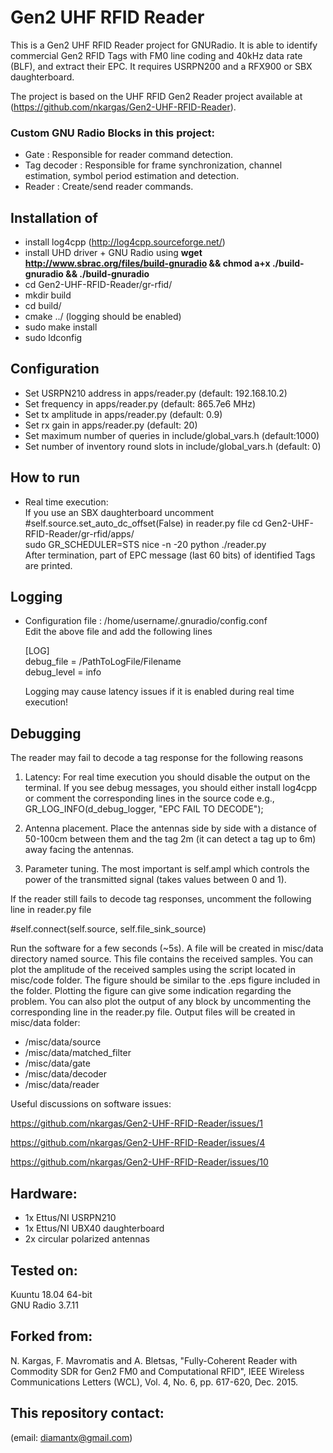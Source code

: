 # Gen2 UHF RFID Reader
This is a Gen2 UHF RFID Reader project for GNURadio. It is able to identify commercial Gen2 RFID Tags with FM0 line coding and 40kHz data rate (BLF), and extract their EPC. It requires USRPN200 and a RFX900 or SBX daughterboard.  

The project is based on the UHF RFID Gen2 Reader project available at (https://github.com/nkargas/Gen2-UHF-RFID-Reader).

### Custom GNU Radio Blocks in this project:

- Gate : Responsible for reader command detection.  
- Tag decoder : Responsible for frame synchronization, channel estimation, symbol period estimation and detection.  
- Reader : Create/send reader commands.

## Installation of

- install log4cpp (http://log4cpp.sourceforge.net/)
- install UHD driver + GNU Radio using **wget http://www.sbrac.org/files/build-gnuradio && chmod a+x ./build-gnuradio && ./build-gnuradio**
- cd Gen2-UHF-RFID-Reader/gr-rfid/  
- mkdir build  
- cd build/  
- cmake ../ (logging should be enabled)  
- sudo make install  
- sudo ldconfig  

## Configuration

- Set USRPN210 address in apps/reader.py (default: 192.168.10.2)
- Set frequency in apps/reader.py (default: 865.7e6 MHz)
- Set tx amplitude in apps/reader.py (default: 0.9)
- Set rx gain in apps/reader.py (default: 20)
- Set maximum number of queries in include/global_vars.h (default:1000)
- Set number of inventory round slots in include/global_vars.h (default: 0)

## How to run

- Real time execution:  
If you use an SBX daughterboard uncomment  #self.source.set_auto_dc_offset(False) in reader.py file
cd Gen2-UHF-RFID-Reader/gr-rfid/apps/    
sudo GR_SCHEDULER=STS nice -n -20 python ./reader.py     
After termination, part of EPC message (last 60 bits) of identified Tags are printed.  
 
## Logging

- Configuration file : /home/username/.gnuradio/config.conf  
    Edit the above file and add the following lines  

    [LOG]  
    debug_file = /PathToLogFile/Filename  
    debug_level = info  
    
    Logging may cause latency issues if it is enabled during real time execution!

## Debugging  

The reader may fail to decode a tag response for the following reasons

1) Latency: For real time execution you should disable the output on the terminal. If you see debug messages, you should either install log4cpp or comment the corresponding lines in the source code e.g., GR_LOG_INFO(d_debug_logger, "EPC FAIL TO DECODE");

2) Antenna placement. Place the antennas side by side with a distance of 50-100cm between them and the tag 2m (it can detect a tag up to 6m) away facing the antennas.

3) Parameter tuning. The most important is self.ampl which controls the power of the transmitted signal (takes values between 0 and 1).

If the reader still fails to decode tag responses, uncomment the following line in reader.py file

 #self.connect(self.source, self.file_sink_source)

Run the software for a few seconds (~5s). A file will be created in misc/data directory named source. This file contains the received samples. You can plot the amplitude of the received samples using the script located in misc/code folder. The figure should be similar to the .eps figure included in the folder. Plotting the figure can give some indication regarding the problem. You can also plot the output of any block by uncommenting the corresponding line in the reader.py file. Output files will be created in misc/data folder:

- /misc/data/source  
- /misc/data/matched_filter  
- /misc/data/gate 
- /misc/data/decoder  
- /misc/data/reader

Useful discussions on software issues:

https://github.com/nkargas/Gen2-UHF-RFID-Reader/issues/1

https://github.com/nkargas/Gen2-UHF-RFID-Reader/issues/4

https://github.com/nkargas/Gen2-UHF-RFID-Reader/issues/10

    
## Hardware:

  - 1x Ettus/NI USRPN210  
  - 1x Ettus/NI UBX40 daughterboard  
  - 2x circular polarized antennas  

## Tested on:
  Kuuntu 18.04 64-bit  
  GNU Radio 3.7.11


## Forked from:
N. Kargas, F. Mavromatis and A. Bletsas, "Fully-Coherent Reader with Commodity SDR for Gen2 FM0 and Computational RFID", IEEE Wireless Communications Letters (WCL), Vol. 4, No. 6, pp. 617-620, Dec. 2015. 

## This repository contact:
  (email: diamantx@gmail.com)  